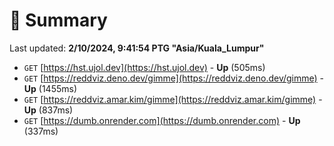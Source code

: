 # 📖 Summary
Last updated: **2/10/2024, 9:41:54 PTG "Asia/Kuala_Lumpur"**

- `GET` [https://hst.ujol.dev](https://hst.ujol.dev) - **Up** (505ms)
- `GET` [https://reddviz.deno.dev/gimme](https://reddviz.deno.dev/gimme) - **Up** (1455ms)
- `GET` [https://reddviz.amar.kim/gimme](https://reddviz.amar.kim/gimme) - **Up** (837ms)
- `GET` [https://dumb.onrender.com](https://dumb.onrender.com) - **Up** (337ms)
